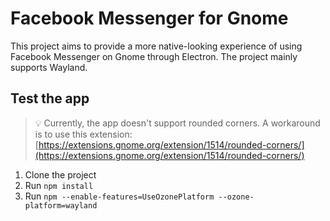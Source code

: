 # Facebook Messenger for Gnome

This project aims to provide a more native-looking experience of using Facebook Messenger on Gnome through Electron. The project mainly supports Wayland.

## Test the app
> 💡 Currently, the app doesn't support rounded corners. A workaround is to use this extension: [https://extensions.gnome.org/extension/1514/rounded-corners/](https://extensions.gnome.org/extension/1514/rounded-corners/)
 1. Clone the project
 2. Run `npm install`
 3. Run `npm --enable-features=UseOzonePlatform --ozone-platform=wayland`
